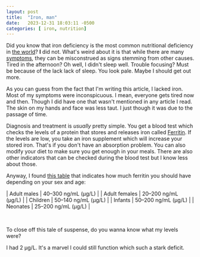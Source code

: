 ```yaml
---
layout: post
title:  "Iron, man"
date:   2023-12-31 18:03:11 -0500
categories: [ iron, nutrition]
---
```


Did you know that iron deficiency is the most common nutritional deficiency in
[the world][anemia]? **I** did not. What's weird about it is that while there
are many [symptoms][wiki-anemia], they can be misconstrued as signs stemming
from other causes. Tired in the afternoon? Oh well, I didn't sleep well. Trouble
focusing? Must be because of the lack lack of sleep. You look pale. Maybe I
should get out more.

As you can guess from the fact that I'm writing this article, I lacked iron.
Most of my symptoms were inconspicuous. I mean, everyone gets tired now and
then. Though I did have one that wasn't mentioned in any article I read. The
skin on my hands and face was less taut. I just though it was due to the passage
of time. 

Diagnosis and treatment is _usually_ pretty simple. You get a blood test which
checks the levels of a protein that stores and releases iron called
[Ferritin][wiki-ferritin]. If the levels are low, you take an iron supplement
which will increase your stored iron. That's if you don't have an absorption
problem. You can also modify your diet to make sure you get enough in your
meals. There are also other indicators that can be checked during the blood test
but I know less about those.

Anyway, I found [this table][wiki-ferritin-range] that indicates how much
ferritin you should have depending on your sex and age:

| Adult males   | 40–300 ng/mL (μg/L) |
| Adult females | 20–200 ng/mL (μg/L) |
| Children      | 50–140 ng/mL (μg/L) |
| Infants       | 50–200 ng/mL (μg/L) |
| Neonates      | 25–200 ng/mL (μg/L) |

<br>

To close off this tale of suspense, do you wanna know what my levels were?

I had 2 μg/L. It's a marvel I could still function which such a stark deficit.

[anemia]: https://ourworldindata.org/micronutrient-deficiency#anemia-iron-or-vitamin-b12-deficiency
[wiki-anemia]: https://en.wikipedia.org/wiki/Iron-deficiency_anemia
[wiki-ferritin]: https://en.wikipedia.org/wiki/Ferritin
[wiki-ferritin-range]: https://en.wikipedia.org/wiki/Ferritin#Normal_ranges
